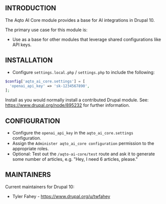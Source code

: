 ## INTRODUCTION

The Aqto AI Core module provides a base for AI integrations in Drupal 10.

The primary use case for this module is:

- Use as a base for other modules that leverage shared configurations like API keys.


## INSTALLATION

- Configure `settings.local.php` / `settings.php` to include the following:

```php
$config['aqto_ai_core.settings'] = [
  'openai_api_key' => 'sk-1234567890',
];
```

Install as you would normally install a contributed Drupal module.
See: https://www.drupal.org/node/895232 for further information.

## CONFIGURATION
- Configure the `openai_api_key` in the `aqto_ai_core.settings` configuration.
- Assign the `Administer aqto_ai_core configuration` permission to the appropriate roles.
- Optional: Test out the `/aqto-ai-core/test` route and ask it to generate some number of articles, e.g. "Hey, I need 6 articles, please."

## MAINTAINERS

Current maintainers for Drupal 10:

- Tyler Fahey - https://www.drupal.org/u/twfahey

